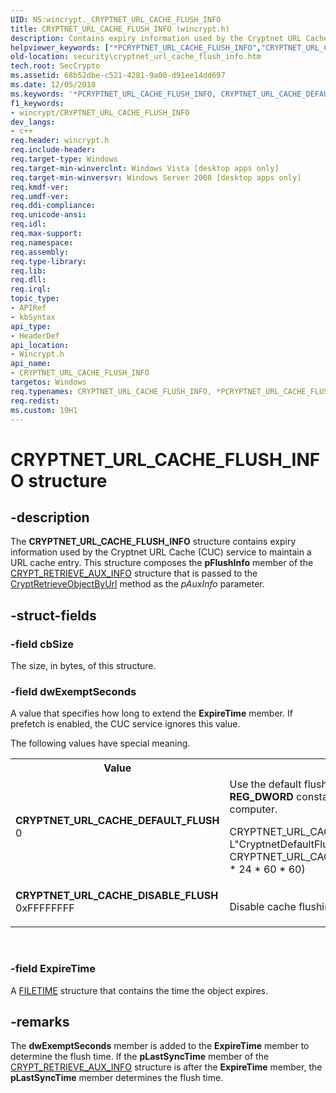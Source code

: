 ```yaml
---
UID: NS:wincrypt._CRYPTNET_URL_CACHE_FLUSH_INFO
title: CRYPTNET_URL_CACHE_FLUSH_INFO (wincrypt.h)
description: Contains expiry information used by the Cryptnet URL Cache (CUC) service to maintain a URL cache entry.helpviewer_keywords: ["*PCRYPTNET_URL_CACHE_FLUSH_INFO","CRYPTNET_URL_CACHE_DEFAULT_FLUSH","CRYPTNET_URL_CACHE_DISABLE_FLUSH","CRYPTNET_URL_CACHE_FLUSH_INFO","CRYPTNET_URL_CACHE_FLUSH_INFO structure [Security]","PCRYPTNET_URL_CACHE_FLUSH_INFO","PCRYPTNET_URL_CACHE_FLUSH_INFO structure pointer [Security]","security.cryptnet_url_cache_flush_info","wincrypt/CRYPTNET_URL_CACHE_FLUSH_INFO","wincrypt/PCRYPTNET_URL_CACHE_FLUSH_INFO"]
old-location: security\cryptnet_url_cache_flush_info.htm
tech.root: SecCrypto
ms.assetid: 68b52dbe-c521-4281-9a00-d91ee14dd697
ms.date: 12/05/2018
ms.keywords: '*PCRYPTNET_URL_CACHE_FLUSH_INFO, CRYPTNET_URL_CACHE_DEFAULT_FLUSH, CRYPTNET_URL_CACHE_DISABLE_FLUSH, CRYPTNET_URL_CACHE_FLUSH_INFO, CRYPTNET_URL_CACHE_FLUSH_INFO structure [Security], PCRYPTNET_URL_CACHE_FLUSH_INFO, PCRYPTNET_URL_CACHE_FLUSH_INFO structure pointer [Security], security.cryptnet_url_cache_flush_info, wincrypt/CRYPTNET_URL_CACHE_FLUSH_INFO, wincrypt/PCRYPTNET_URL_CACHE_FLUSH_INFO'
f1_keywords:
- wincrypt/CRYPTNET_URL_CACHE_FLUSH_INFO
dev_langs:
- c++
req.header: wincrypt.h
req.include-header: 
req.target-type: Windows
req.target-min-winverclnt: Windows Vista [desktop apps only]
req.target-min-winversvr: Windows Server 2008 [desktop apps only]
req.kmdf-ver: 
req.umdf-ver: 
req.ddi-compliance: 
req.unicode-ansi: 
req.idl: 
req.max-support: 
req.namespace: 
req.assembly: 
req.type-library: 
req.lib: 
req.dll: 
req.irql: 
topic_type:
- APIRef
- kbSyntax
api_type:
- HeaderDef
api_location:
- Wincrypt.h
api_name:
- CRYPTNET_URL_CACHE_FLUSH_INFO
targetos: Windows
req.typenames: CRYPTNET_URL_CACHE_FLUSH_INFO, *PCRYPTNET_URL_CACHE_FLUSH_INFO
req.redist: 
ms.custom: 19H1
---
```


# CRYPTNET_URL_CACHE_FLUSH_INFO structure


## -description


The <b>CRYPTNET_URL_CACHE_FLUSH_INFO</b> structure contains expiry information used by the Cryptnet URL Cache (CUC) service to maintain a URL cache entry. This structure composes the <b>pFlushInfo</b> member of the <a href="https://docs.microsoft.com/windows/desktop/api/wincrypt/ns-wincrypt-crypt_retrieve_aux_info">CRYPT_RETRIEVE_AUX_INFO</a> structure that is passed to the <a href="https://docs.microsoft.com/windows/desktop/api/wincrypt/nf-wincrypt-cryptretrieveobjectbyurla">CryptRetrieveObjectByUrl</a> method as the <i>pAuxInfo</i> parameter.


## -struct-fields




### -field cbSize

The size, in bytes, of this structure.


### -field dwExemptSeconds

A value that specifies how long to extend the <b>ExpireTime</b> member. If prefetch is enabled, the CUC service ignores this value.


The following values have special meaning.



<table>
<tr>
<th>Value</th>
<th>Meaning</th>
</tr>
<tr>
<td width="40%"><a id="CRYPTNET_URL_CACHE_DEFAULT_FLUSH"></a><a id="cryptnet_url_cache_default_flush"></a><dl>
<dt><b>CRYPTNET_URL_CACHE_DEFAULT_FLUSH</b></dt>
<dt>0</dt>
</dl>
</td>
<td width="60%">
Use the default flush exempt seconds for a retrieved URL. The following <b>REG_DWORD</b> constants define the default value of dwExemptSeconds for a computer.

<dl>
<dt>CRYPTNET_URL_CACHE_DEFAULT_FLUSH_EXEMPT_SECONDS_VALUE_NAME L"CryptnetDefaultFlushExemptSeconds"</dt>
<dt>CRYPTNET_URL_CACHE_DEFAULT_FLUSH_EXEMPT_SECONDS_DEFAULT (28 * 24 * 60 * 60)</dt>
</dl>
</td>
</tr>
<tr>
<td width="40%"><a id="CRYPTNET_URL_CACHE_DISABLE_FLUSH"></a><a id="cryptnet_url_cache_disable_flush"></a><dl>
<dt><b>CRYPTNET_URL_CACHE_DISABLE_FLUSH</b></dt>
<dt>0xFFFFFFFF</dt>
</dl>
</td>
<td width="60%">
Disable cache flushing for a retrieved URL.

</td>
</tr>
</table>
 


### -field ExpireTime

A <a href="https://docs.microsoft.com/windows/desktop/api/minwinbase/ns-minwinbase-filetime">FILETIME</a> structure that contains the time the object expires.


## -remarks



The <b>dwExemptSeconds</b> member is added to the <b>ExpireTime</b> member to determine the flush time. If the <b>pLastSyncTime</b> member of the <a href="https://docs.microsoft.com/windows/desktop/api/wincrypt/ns-wincrypt-crypt_retrieve_aux_info">CRYPT_RETRIEVE_AUX_INFO</a> structure  is after the <b>ExpireTime</b> member, the <b>pLastSyncTime</b> member  determines the flush time.




